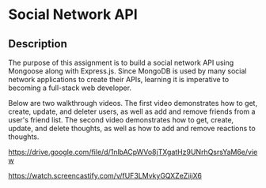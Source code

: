 # Social Network API

## Description

The purpose of this assignment is to build a social network API using Mongoose along with Express.js. Since MongoDB is used by many social network applications to create their APIs, learning it is imperative to becoming a full-stack web developer.

Below are two walkthrough videos. 
The first video demonstrates how to get, create, update, and deleter users, as well as add and remove friends from a user's friend list. 
The second video demonstrates how to get, create, update, and delete thoughts, as well as how to add and remove reactions to thoughts.

https://drive.google.com/file/d/1nlbACpWVo8jTXgatHz9UNrhQsrsYaM6e/view

https://watch.screencastify.com/v/fUF3LMvkyGQXZeZiijX6



